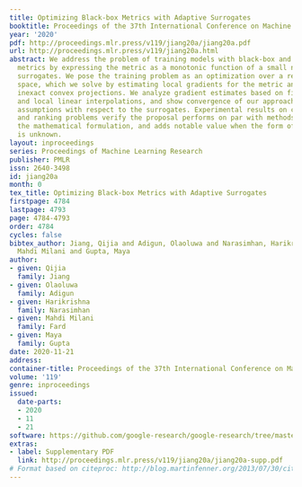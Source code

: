 ```yaml
---
title: Optimizing Black-box Metrics with Adaptive Surrogates
booktitle: Proceedings of the 37th International Conference on Machine Learning
year: '2020'
pdf: http://proceedings.mlr.press/v119/jiang20a/jiang20a.pdf
url: http://proceedings.mlr.press/v119/jiang20a.html
abstract: We address the problem of training models with black-box and hard-to-optimize
  metrics by expressing the metric as a monotonic function of a small number of easy-to-optimize
  surrogates. We pose the training problem as an optimization over a relaxed surrogate
  space, which we solve by estimating local gradients for the metric and performing
  inexact convex projections. We analyze gradient estimates based on finite differences
  and local linear interpolations, and show convergence of our approach under smoothness
  assumptions with respect to the surrogates. Experimental results on classification
  and ranking problems verify the proposal performs on par with methods that know
  the mathematical formulation, and adds notable value when the form of the metric
  is unknown.
layout: inproceedings
series: Proceedings of Machine Learning Research
publisher: PMLR
issn: 2640-3498
id: jiang20a
month: 0
tex_title: Optimizing Black-box Metrics with Adaptive Surrogates
firstpage: 4784
lastpage: 4793
page: 4784-4793
order: 4784
cycles: false
bibtex_author: Jiang, Qijia and Adigun, Olaoluwa and Narasimhan, Harikrishna and Fard,
  Mahdi Milani and Gupta, Maya
author:
- given: Qijia
  family: Jiang
- given: Olaoluwa
  family: Adigun
- given: Harikrishna
  family: Narasimhan
- given: Mahdi Milani
  family: Fard
- given: Maya
  family: Gupta
date: 2020-11-21
address: 
container-title: Proceedings of the 37th International Conference on Machine Learning
volume: '119'
genre: inproceedings
issued:
  date-parts:
  - 2020
  - 11
  - 21
software: https://github.com/google-research/google-research/tree/master/adaptive_surrogates
extras:
- label: Supplementary PDF
  link: http://proceedings.mlr.press/v119/jiang20a/jiang20a-supp.pdf
# Format based on citeproc: http://blog.martinfenner.org/2013/07/30/citeproc-yaml-for-bibliographies/
---
```

